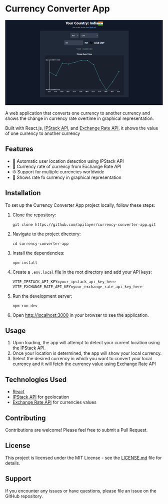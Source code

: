 # Currency Converter App

![Currency Converter App Screenshot](/screenshot.png)

A web application that converts one currency to another currency and shows the change in currency rate overtime in graphical representation.

Built with React.js, [IPStack API](https://ipstack.com/), and [Exchange Rate API](https://exchangeratesapi.io/), it shows the value of one currency to another currency

## Features

- 📍 Automatic user location detection using IPStack API
- 📰 Currency rate of currency from Exchange Rate API
- 🌐 Support for multiple currencies worldwide
- 📱 Shows rate fo currency in graphical representation

## Installation

To set up the Currency Converter App project locally, follow these steps:

1. Clone the repository:

   ```
   git clone https://github.com/apilayer/currency-converter-app.git
   ```

2. Navigate to the project directory:

   ```
   cd currency-converter-app
   ```

3. Install the dependencies:

   ```
   npm install
   ```

4. Create a `.env.local` file in the root directory and add your API keys:

   ```
   VITE_IPSTACK_API_KEY=your_ipstack_api_key_here
   VITE_EXCHANGE_RATE_API_KEY=your_exchange_rate_api_key_here
   ```

5. Run the development server:

   ```
   npm run dev
   ```

6. Open [http://localhost:3000](http://localhost:3000) in your browser to see the application.

## Usage

1. Upon loading, the app will attempt to detect your current location using the IPStack API.
2. Once your location is determined, the app will show your local currency.
3. Select the desired currency in which you want to convert your local currency and it will fetch the currency value using Exchange Rate API

## Technologies Used

- [React](https://reactjs.org/)
- [IPStack API](https://ipstack.com/) for geolocation
- [Exchange Rate API](exchangeratesapi.io/) for currencies values

## Contributing

Contributions are welcome! Please feel free to submit a Pull Request.

## License

This project is licensed under the MIT License - see the [LICENSE.md](LICENSE.md) file for details.

## Support

If you encounter any issues or have questions, please file an issue on the GitHub repository.
